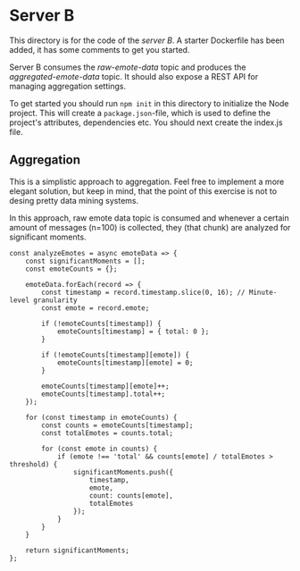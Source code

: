 # Server B

This directory is for the code of the _server B_. A starter Dockerfile has been added, it has some comments to get you started.

Server B consumes the _raw-emote-data_ topic and produces the _aggregated-emote-data_ topic. It should also expose a REST API for managing aggregation settings.

To get started you should run `npm init` in this directory to initialize the Node project. This will create a `package.json`-file, which is used to define the project's attributes, dependencies etc. You should next create the index.js file.

## Aggregation

This is a simplistic approach to aggregation. Feel free to implement a more elegant solution, but keep in mind, that the point of this exercise is not to desing pretty data mining systems.

In this approach, raw emote data topic is consumed and whenever a certain amount of messages (n=100) is collected, they (that chunk) are analyzed for significant moments.

```
const analyzeEmotes = async emoteData => {
    const significantMoments = [];
    const emoteCounts = {};

    emoteData.forEach(record => {
        const timestamp = record.timestamp.slice(0, 16); // Minute-level granularity
        const emote = record.emote;

        if (!emoteCounts[timestamp]) {
            emoteCounts[timestamp] = { total: 0 };
        }

        if (!emoteCounts[timestamp][emote]) {
            emoteCounts[timestamp][emote] = 0;
        }

        emoteCounts[timestamp][emote]++;
        emoteCounts[timestamp].total++;
    });

    for (const timestamp in emoteCounts) {
        const counts = emoteCounts[timestamp];
        const totalEmotes = counts.total;

        for (const emote in counts) {
            if (emote !== 'total' && counts[emote] / totalEmotes > threshold) {
                significantMoments.push({
                    timestamp,
                    emote,
                    count: counts[emote],
                    totalEmotes
                });
            }
        }
    }

    return significantMoments;
};
```
